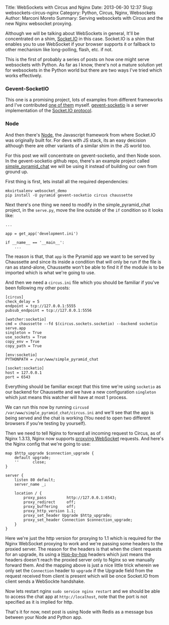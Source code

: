 Title: WebSockets with Circus and Nginx
Date: 2013-06-30 12:37
Slug: websockets-circus-nginx
Category: Python, Circus, Nginx, Websockets
Author: Marconi Moreto
Summary: Serving websockets with Circus and the new Nginx websocket proxying.

Although we will be talking about WebSockets in general, It'll be concentrated on a shim, [Socket.IO](http://socket.io/) in this case. Socket.IO is a shim that enables you to use WebSocket if your browser supports it or fallback to other mechanism like long-polling, flash, etc. if not.

This is the first of probably a series of posts on how one might serve websockets with Python. As far as I know, there's not a mature solution yet for websockets in the Python world but there are two ways I've tried which works effectively.

### Gevent-SocketIO

This one is a promising project, lots of examples from different frameworks and I've contributed [one of them](https://github.com/abourget/gevent-socketio/commit/af20de07f18267d01430d19374d1e1928cd627f8) myself. [gevent-socketio](https://gevent-socketio.readthedocs.org/en/latest/) is a server implementation of the [Socket.IO protocol](https://github.com/LearnBoost/socket.io-protocol).

### Node

And then there's [Node](http://nodejs.org/), the Javascript framework from where Socket.IO was originally built for. For devs with JS stack, its an easy deicision although there are other variants of a similar shim in the JS world too.

For this post we will concentrate on gevent-socketio, and then Node soon. In the gevent-socketio github repo, there's an example project called [simple_pyramid_chat](https://github.com/abourget/gevent-socketio/tree/master/examples/simple_pyramid_chat) we will be using it instead of building our own from ground up.

First thing is first, lets install all the required dependencies:

    mkvirtualenv websocket_demo
    pip install -U pyramid gevent-socketio circus chaussette

Next there's one thing we need to modify in the simple_pyramid_chat project, in the `serve.py`, move the line outside of the `if` condition so it looks like:

    ...
    
    app = get_app('development.ini')
    
    if __name__ == '__main__':
        ...

The reason is that, that `app` is the Pyramid app we want to be served by Chaussette and since its inside a condition that will only be run if the file is ran as stand-alone, Chaussette won't be able to find it if the module is to be imported which is what we're going to use.

And then we need a `circus.ini` file which you should be familiar if you've been following my other posts:

    [circus]
    check_delay = 5
    endpoint = tcp://127.0.0.1:5555
    pubsub_endpoint = tcp://127.0.0.1:5556
    
    [watcher:socketio]
    cmd = chaussette --fd $(circus.sockets.socketio) --backend socketio serve.app
    singleton = True
    use_sockets = True
    copy_env = True
    copy_path = True
    
    [env:socketio]
    PYTHONPATH = /var/www/simple_pyramid_chat
    
    [socket:socketio]
    host = 127.0.0.1
    port = 6543

Everything should be familiar except that this time we're using `socketio` as our backend for Chaussette and we have a new configuration `singleton` which just means this watcher will have at most 1 process.

We can run this now by running `circusd /var/www/simple_pyramid_chat/circus.ini` and we'll see that the app is being served and the chat is working (You need to open two different browsers if you're testing by yourself).

Then we need to tell Nginx to forward all incoming request to Circus, as of Nginx 1.3.13, Nginx now supports [proxying WebSocket](http://nginx.org/en/docs/http/websocket.html) requests. And here's the Nginx config that we're going to use:

    map $http_upgrade $connection_upgrade {
        default upgrade;
        ''      close;
    }
    
    server {
        listen 80 default;
        server_name _;
    
        location / {
            proxy_pass         http://127.0.0.1:6543;
            proxy_redirect     off;
            proxy_buffering    off;
            proxy_http_version 1.1;
            proxy_set_header Upgrade $http_upgrade;
            proxy_set_header Connection $connection_upgrade;
        }
    }

Here we're just the http version for proxying to 1.1 which is required for the Nginx WebSocket proxying to work and we're passing some headers to the proxied server. The reason for the headers is that when the client requests for an upgrade, its using a [Hop-by-hop](http://tools.ietf.org/html/rfc2616#section-13.5.1) headers which just means the headers doesn't reach the proxied server only to Nginx so we manually forward them. And the mapping above is just a nice little trick wherein we only set the `Connection` header to `upgrade` if the Upgrade field from the request received from client is present which will be once Socket.IO from client sends a WebSockte handshake.

Now lets restart nginx `sudo service nginx restart` and we should be able to access the chat app at `http://localhost`, note that the port is not specified as it is implied for http.

That's it for now, next post is using Node with Redis as a message bus between your Node and Python app.